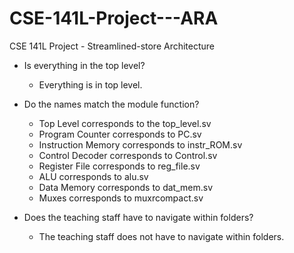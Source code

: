 # CSE-141L-Project---ARA
CSE 141L Project - Streamlined-store Architecture


- Is everything in the top level? 
  - Everything is in top level. 

- Do the names match the module function? 
  - Top Level corresponds to the top_level.sv
  - Program Counter corresponds to PC.sv
  - Instruction Memory corresponds to instr_ROM.sv
  - Control Decoder corresponds to Control.sv
  - Register File corresponds to reg_file.sv
  - ALU corresponds to alu.sv
  - Data Memory corresponds to dat_mem.sv
  - Muxes corresponds to muxrcompact.sv

- Does the teaching staff have to navigate within folders?
  - The teaching staff does not have to navigate within folders. 

